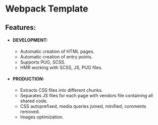 # Webpack Template

## Features:
- #### DEVELOPMENT:
	- Automatic creation of HTML pages.
	- Automatic creation of entry points.
	- Supports PUG, SCSS.
	- HMR working with SCSS, JS, PUG files.

- #### PRODUCTION:
	- Extracts CSS files into different chunks.
	- Separates JS files for each page with vendors file containing all shared code.
	- CSS autoprefixed, media queries joined, minified, comments removed.
	- Images optimization.
